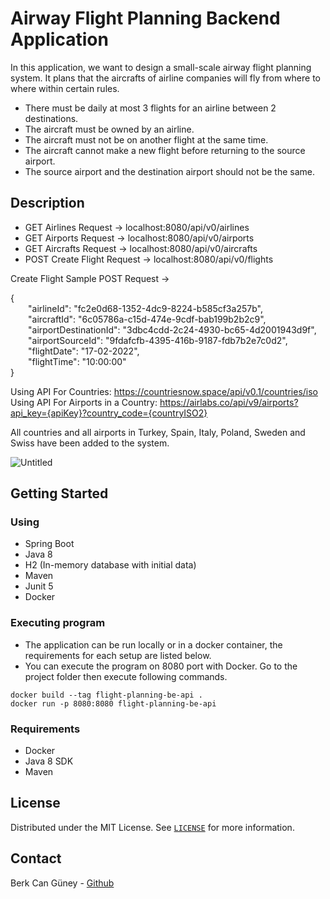 # Airway Flight Planning Backend Application

In this application, we want to design a small-scale airway flight planning system. It plans that the aircrafts of airline companies will fly from where to where within certain rules.

* There must be daily at most 3 flights for an airline between 2 destinations.
* The aircraft must be owned by an airline.
* The aircraft must not be on another flight at the same time.
* The aircraft cannot make a new flight before returning to the source airport.
* The source airport and the destination airport should not be the same.

## Description

* GET Airlines Request -> localhost:8080/api/v0/airlines
* GET Airports Request -> localhost:8080/api/v0/airports
* GET Aircrafts Request -> localhost:8080/api/v0/aircrafts
* POST Create Flight Request -> localhost:8080/api/v0/flights

Create Flight Sample POST Request ->

{  
&emsp;&emsp;"airlineId": "fc2e0d68-1352-4dc9-8224-b585cf3a257b",  
&emsp;&emsp;"aircraftId": "6c05786a-c15d-474e-9cdf-bab199b2b2c9",  
&emsp;&emsp;"airportDestinationId": "3dbc4cdd-2c24-4930-bc65-4d2001943d9f",  
&emsp;&emsp;"airportSourceId": "9fdafcfb-4395-416b-9187-fdb7b2e7c0d2",  
&emsp;&emsp;"flightDate": "17-02-2022",  
&emsp;&emsp;"flightTime": "10:00:00"  
}

Using API For Countries: https://countriesnow.space/api/v0.1/countries/iso  
Using API For Airports in a Country: https://airlabs.co/api/v9/airports?api_key={apiKey}?country_code={countryISO2}

All countries and all airports in Turkey, Spain, Italy, Poland, Sweden and Swiss have been added to the system.

![Untitled](https://user-images.githubusercontent.com/32336289/173224887-98e8bf60-e882-4061-ab81-e7fa90eeeb71.png)

## Getting Started

### Using

* Spring Boot
* Java 8
* H2 (In-memory database with initial data)
* Maven
* Junit 5
* Docker

### Executing program

* The application can be run locally or in a docker container, the requirements for each setup are listed below.
* You can execute the program on 8080 port with Docker. Go to the project folder then execute following commands.
```
docker build --tag flight-planning-be-api .
docker run -p 8080:8080 flight-planning-be-api
```
### Requirements

* Docker
* Java 8 SDK
* Maven

## License

Distributed under the MIT License. See [`LICENSE`](https://choosealicense.com/licenses/mit/) for more information.

## Contact

Berk Can Güney - [Github](https://github.com/berkguneey)
